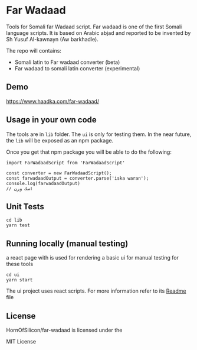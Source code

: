 # Far Wadaad

Tools for Somali far Wadaad script. Far wadaad is one of the first Somali language scripts. It is based on Arabic abjad and reported to be invented by Sh Yusuf Al-kawnayn (Aw barkhadle).

The repo will contains:

- Somali latin to Far wadaad converter (beta)
- Far wadaad to somali latin converter (experimental)

## Demo

https://www.haadka.com/far-wadaad/

## Usage in your own code

The tools are in `lib` folder. The `ui` is only for testing them. In the near future, the `lib` will be exposed as an npm package.

Once you get that npm package you will be able to do the following:

```
import FarWadaadScript from 'FarWadaadScript'

const converter = new FarWadaadScript();
const farwadaadOutput = converter.parse('iska waran');
console.log(farwadaadOutput)
// اسك ورن

```

## Unit Tests

```
cd lib
yarn test

```

## Running locally (manual testing)

a react page with is used for rendering a basic ui for manual testing for these tools

```
cd ui
yarn start
```

The ui project uses react scripts. For more information refer to its [Readme](./ui/Readme.md) file

## License

HornOfSilicon/far-wadaad is licensed under the

MIT License
